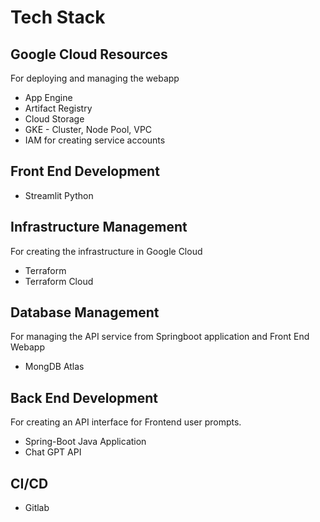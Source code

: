 # Tech Stack

## Google Cloud Resources
For deploying and managing the webapp
- App Engine
- Artifact Registry
- Cloud Storage
- GKE - Cluster, Node Pool, VPC
- IAM for creating service accounts

## Front End Development
- Streamlit Python 

## Infrastructure Management
For creating the infrastructure in Google Cloud
- Terraform
- Terraform Cloud

## Database Management
For managing the API service from Springboot application and Front End Webapp 
- MongDB Atlas

## Back End Development
For creating an API interface for Frontend user prompts.
- Spring-Boot Java Application
- Chat GPT API

## CI/CD
- Gitlab
